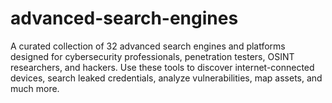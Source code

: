 # advanced-search-engines
A curated collection of 32 advanced search engines and platforms designed for cybersecurity professionals, penetration testers, OSINT researchers, and hackers. Use these tools to discover internet-connected devices, search leaked credentials, analyze vulnerabilities, map assets, and much more.
